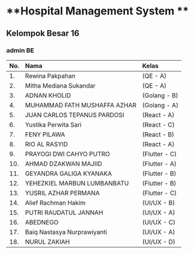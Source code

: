 # **Hospital Management System **
## Kelompok Besar 16
### admin BE

|No.| Nama | Kelas |
|:-|:-|:-|
|1.| Rewina Pakpahan |(QE - A)|
|2.| Mitha Mediana Sukandar |(QE - A)|
|3.| ADNAN KHOLID |(Golang - B)|
|4.| MUHAMMAD FATH MUSHAFFA AZHAR |(Golang - A)|
|5.| JUAN CARLOS TEPANUS PARDOSI|(React - A)|
|6.| Yustika Perwita Sari|(React - C)|
|7.| FENY PILAWA |(React - B)|
|8.| RIO AL RASYID |(React - A)|
|9.| PRAYOGI DWI CAHYO PUTRO |(Flutter - C)|
|10.| AHMAD DZAKWAN MAJIID |(Flutter - A)|
|11.| GEYANDRA GALIGA KYANAKA|(Flutter - B)|
|12.| YEHEZKIEL MARBUN LUMBANBATU|(Flutter - B)|
|13.| YUSRIL AZHAR PERMANA |(Flutter - C)|
|14.| Alief Rachman Hakim|(UI/UX - B)|
|15.| PUTRI RAUDATUL JANNAH |(UI/UX - A)|
|16.| ABEDNEGO |(UI/UX - C)|
|17.| Baiq Nastasya Nurprawiyanti	|(UI/UX - A)|
|18.| NURUL ZAKIAH |(UI/UX - D)|